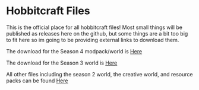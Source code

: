 # Hobbitcraft Files
This is the official place for all hobbitcraft files! Most small things will be published as releases here on the github, but some things are a bit too big to fit here so im going to be providing external links to download them.

The download for the Season 4 modpack/world is [Here](https://github.com/DerpDerpling/Hobbitcraft-S4/releases)

The download for the Season 3 world is [Here](https://drive.google.com/file/d/11Cw7VqkEgiEEQMBjvxCsnxvR1BQGY9SX/view?usp=sharing) 

All other files including the season 2 world, the creative world,  and resource packs can be found [Here](https://github.com/DerpDerpling/Hobbitcraft-Files/releases)
